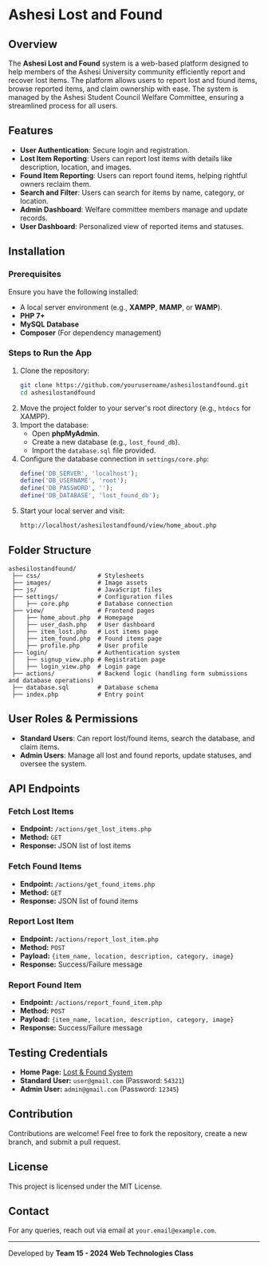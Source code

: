 # Ashesi Lost and Found

## Overview
The **Ashesi Lost and Found** system is a web-based platform designed to help members of the Ashesi University community efficiently report and recover lost items. The platform allows users to report lost and found items, browse reported items, and claim ownership with ease. The system is managed by the Ashesi Student Council Welfare Committee, ensuring a streamlined process for all users.

## Features
- **User Authentication**: Secure login and registration.
- **Lost Item Reporting**: Users can report lost items with details like description, location, and images.
- **Found Item Reporting**: Users can report found items, helping rightful owners reclaim them.
- **Search and Filter**: Users can search for items by name, category, or location.
- **Admin Dashboard**: Welfare committee members manage and update records.
- **User Dashboard**: Personalized view of reported items and statuses.

## Installation
### Prerequisites
Ensure you have the following installed:
- A local server environment (e.g., **XAMPP**, **MAMP**, or **WAMP**).
- **PHP 7+**
- **MySQL Database**
- **Composer** (For dependency management)

### Steps to Run the App
1. Clone the repository:
   ```sh
   git clone https://github.com/yourusername/ashesilostandfound.git
   cd ashesilostandfound
   ```
2. Move the project folder to your server's root directory (e.g., `htdocs` for XAMPP).
3. Import the database:
   - Open **phpMyAdmin**.
   - Create a new database (e.g., `lost_found_db`).
   - Import the `database.sql` file provided.
4. Configure the database connection in `settings/core.php`:
   ```php
   define('DB_SERVER', 'localhost');
   define('DB_USERNAME', 'root');
   define('DB_PASSWORD', '');
   define('DB_DATABASE', 'lost_found_db');
   ```
5. Start your local server and visit:
   ```sh
   http://localhost/ashesilostandfound/view/home_about.php
   ```

## Folder Structure
```
ashesilostandfound/
 ├── css/                # Stylesheets
 ├── images/             # Image assets
 ├── js/                 # JavaScript files
 ├── settings/           # Configuration files
 │   ├── core.php        # Database connection
 ├── view/               # Frontend pages
 │   ├── home_about.php  # Homepage
 │   ├── user_dash.php   # User dashboard
 │   ├── item_lost.php   # Lost items page
 │   ├── item_found.php  # Found items page
 │   ├── profile.php     # User profile
 ├── login/              # Authentication system
 │   ├── signup_view.php # Registration page
 │   ├── login_view.php  # Login page
 ├── actions/            # Backend logic (handling form submissions and database operations)
 ├── database.sql        # Database schema
 ├── index.php           # Entry point
```

## User Roles & Permissions
- **Standard Users**: Can report lost/found items, search the database, and claim items.
- **Admin Users**: Manage all lost and found reports, update statuses, and oversee the system.

## API Endpoints
### Fetch Lost Items
- **Endpoint:** `/actions/get_lost_items.php`
- **Method:** `GET`
- **Response:** JSON list of lost items

### Fetch Found Items
- **Endpoint:** `/actions/get_found_items.php`
- **Method:** `GET`
- **Response:** JSON list of found items

### Report Lost Item
- **Endpoint:** `/actions/report_lost_item.php`
- **Method:** `POST`
- **Payload:** `{item_name, location, description, category, image}`
- **Response:** Success/Failure message

### Report Found Item
- **Endpoint:** `/actions/report_found_item.php`
- **Method:** `POST`
- **Payload:** `{item_name, location, description, category, image}`
- **Response:** Success/Failure message


## Testing Credentials
- **Home Page:** [Lost & Found System](http://localhost/ashesilostandfound/view/home_about.php)
- **Standard User:** `user@gmail.com` (Password: `54321`)
- **Admin User:** `admin@gmail.com` (Password: `12345`)

## Contribution
Contributions are welcome! Feel free to fork the repository, create a new branch, and submit a pull request.

## License
This project is licensed under the MIT License.

## Contact
For any queries, reach out via email at `your.email@example.com`.

---
Developed by **Team 15 - 2024 Web Technologies Class**
